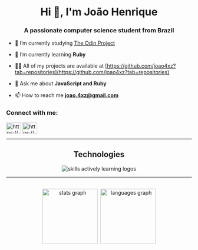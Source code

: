 <h1 align="center">Hi 👋, I'm João Henrique</h1>
<h3 align="center">A passionate computer science student from Brazil</h3>

- 🔭 I’m currently studying [The Odin Project](https://www.theodinproject.com/)

- 🌱 I’m currently learning **Ruby**

- 👨‍💻 All of my projects are available at [https://github.com/joao4xz?tab=repositories](https://github.com/joao4xz?tab=repositories)

- 💬 Ask me about **JavaScript and Ruby**

- 📫 How to reach me **joao.4xz@gmail.com**

<h3 align="left">Connect with me:</h3>
<p align="left">
<a href="https://www.linkedin.com/in/jo%C3%A3o-henrique-dos-santos-ferreira-98876324a/" target="blank"><img align="center" src="https://skillicons.dev/icons?i=linkedin" alt="https://www.linkedin.com/in/jo%c3%a3o-henrique-dos-santos-ferreira-98876324a/" height="30" width="40" /></a>
<a href="https://github.com/joao4xz" target="blank"><img align="center" src="https://skillicons.dev/icons?i=github" alt="https://github.com/joao4xz" height="30" width="40" /></a>
</p>

<hr>

<div align="center">
  <h2> <strong> Technologies </strong></h2>
  <img src="https://skillicons.dev/icons?i=html,css,js,ts,react,tailwind,sass,nodejs,git,linux,docker,c" alt="skills actively learning logos">
</div>

<hr>
<br>

<div align="center">
  <img src="https://github-readme-stats.vercel.app/api?username=joao4xz&show_icons=true&theme=prussian" height="150" alt="stats graph" style ="margin-right: 5px" />
  <img src="https://github-readme-stats.vercel.app/api/top-langs?locale=en&hide_title=false&layout=compact&card_width=320&langs_count=5&theme=prussian&hide_border=false&username=joao4xz" height="150" alt="languages graph"  />
</div>
